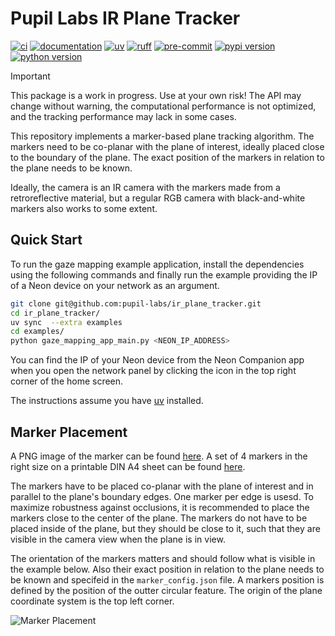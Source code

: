 # Pupil Labs IR Plane Tracker

[![ci](https://github.com/pupil-labs/pl-ir-plane-tracker/actions/workflows/main.yml/badge.svg)](https://github.com/pupil-labs/pl-ir-plane-tracker/actions/workflows/main.yml)
[![documentation](https://img.shields.io/badge/docs-mkdocs-708FCC.svg?style=flat)](https://pupil-labs.github.io/pl-ir-plane-tracker/)
[![uv](https://img.shields.io/endpoint?url=https://raw.githubusercontent.com/astral-sh/uv/main/assets/badge/v0.json)](https://github.com/astral-sh/uv)
[![ruff](https://img.shields.io/endpoint?url=https://raw.githubusercontent.com/astral-sh/ruff/main/assets/badge/v2.json)](https://github.com/astral-sh/ruff)
[![pre-commit](https://img.shields.io/badge/pre_commit-black?logo=pre-commit&logoColor=FAB041)](https://github.com/pre-commit/pre-commit)
[![pypi version](https://img.shields.io/pypi/v/pupil-labs-ir-plane-tracker.svg)](https://pypi.org/project/pupil-labs-ir-plane-tracker/)
[![python version](https://img.shields.io/pypi/pyversions/pupil-labs-ir-plane-tracker)](https://pypi.org/project/pupil-labs-ir-plane-tracker/)

> [!IMPORTANT]
> This package is a work in progress. Use at your own risk!
> The API may change without warning, the computational performance is not optimized, and the tracking performance may lack in some cases.

This repository implements a marker-based plane tracking algorithm. The markers need to be co-planar with the plane of interest, ideally placed close to the boundary of the plane. The exact position of the markers in relation to the plane needs to be known.

Ideally, the camera is an IR camera with the markers made from a retroreflective material, but a regular RGB camera with black-and-white markers also works to some extent.

## Quick Start

To run the gaze mapping example application, install the dependencies using the following commands and finally run the example providing the IP of a Neon device on your network as an argument.

```bash
git clone git@github.com:pupil-labs/ir_plane_tracker.git
cd ir_plane_tracker/
uv sync  --extra examples
cd examples/
python gaze_mapping_app_main.py <NEON_IP_ADDRESS>
```

You can find the IP of your Neon device from the Neon Companion app when you open the network panel by clicking the icon in the top right corner of the home screen.

The instructions assume you have [uv](https://docs.astral.sh/uv/) installed.

## Marker Placement

A PNG image of the marker can be found [here](https://github.com/pupil-labs/ir_plane_tracker/blob/main/feature.png). A set of 4 markers in the right size on a printable DIN A4 sheet can be found [here](https://github.com/pupil-labs/ir_plane_tracker/blob/main/features-A4.pdf).

The markers have to be placed co-planar with the plane of interest and in parallel to the plane's boundary edges. One marker per edge is usesd. To maximize robustness against occlusions, it is recommended to place the markers close to the center of the plane. The markers do not have to be placed inside of the plane, but they should be close to it, such that they are visible in the camera view when the plane is in view.

The orientation of the markers matters and should follow what is visible in the example below. Also their exact position in relation to the plane needs to be known and specifeid in the `marker_config.json` file. A markers position is defined by the position of the outter circular feature. The origin of the plane coordinate system is the top left corner.

![Marker Placement](marker_placement.png)
